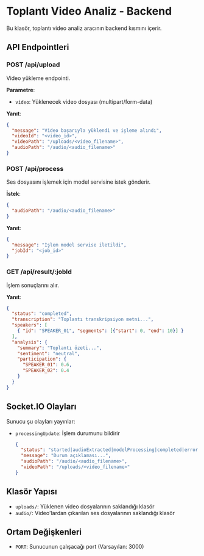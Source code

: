 # Toplantı Video Analiz - Backend

Bu klasör, toplantı video analiz aracının backend kısmını içerir.

## API Endpointleri

### POST /api/upload
Video yükleme endpointi.

**Parametre**:
- `video`: Yüklenecek video dosyası (multipart/form-data)

**Yanıt**:
```json
{
  "message": "Video başarıyla yüklendi ve işleme alındı",
  "videoId": "<video_id>",
  "videoPath": "/uploads/<video_filename>",
  "audioPath": "/audio/<audio_filename>"
}
```

### POST /api/process
Ses dosyasını işlemek için model servisine istek gönderir.

**İstek**:
```json
{
  "audioPath": "/audio/<audio_filename>"
}
```

**Yanıt**:
```json
{
  "message": "İşlem model servise iletildi",
  "jobId": "<job_id>"
}
```

### GET /api/result/:jobId
İşlem sonuçlarını alır.

**Yanıt**:
```json
{
  "status": "completed",
  "transcription": "Toplantı transkripsiyon metni...",
  "speakers": [
    { "id": "SPEAKER_01", "segments": [{"start": 0, "end": 10}] }
  ],
  "analysis": {
    "summary": "Toplantı özeti...",
    "sentiment": "neutral",
    "participation": {
      "SPEAKER_01": 0.6,
      "SPEAKER_02": 0.4
    }
  }
}
```

## Socket.IO Olayları

Sunucu şu olayları yayınlar:

- `processingUpdate`: İşlem durumunu bildirir
  ```json
  {
    "status": "started|audioExtracted|modelProcessing|completed|error",
    "message": "Durum açıklaması...",
    "audioPath": "/audio/<audio_filename>",
    "videoPath": "/uploads/<video_filename>"
  }
  ```

## Klasör Yapısı

- `uploads/`: Yüklenen video dosyalarının saklandığı klasör
- `audio/`: Video'lardan çıkarılan ses dosyalarının saklandığı klasör

## Ortam Değişkenleri

- `PORT`: Sunucunun çalışacağı port (Varsayılan: 3000) 